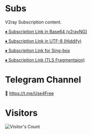 # Subs
V2ray Subscription content.

[♦️ Subscription Link in Base64 (v2rayNG)](https://raw.githubusercontent.com/Use4Free/Subs/main/Raw)

[♦️ Subscription Link in UTF-8 (Hiddify)](https://raw.githubusercontent.com/Use4Free/Subs/main/Realm)

[♦️ Subscription Link for Sing-box](https://raw.githubusercontent.com/Use4Free/Subs/main/Sing-box)

[♦️ Subscription Link (TLS Fragmentaion)](https://raw.githubusercontent.com/Use4Free/Subs/main/Frag)

# Telegram Channel
🔗 https://t.me/Use4Free



# Visitors


![Visitor's Count]()
